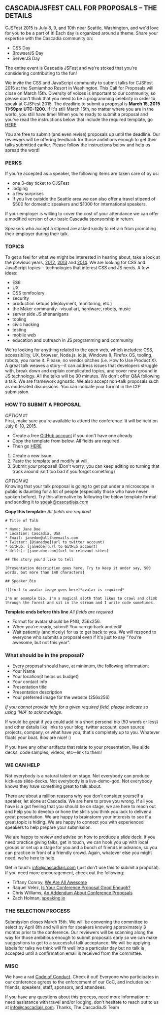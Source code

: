 ## CASCADIAJSFEST CALL FOR PROPOSALS – THE DETAILS

CJSFest 2015 is July 8, 9, and 10th near Seattle, Washington, and we'd love for you to be a part of it!
Each day is organized around a theme. Share your expertise with the Cascadia community on:  
* CSS Day
* BrowserJS Day
* ServerJS Day

The entire event is Cascadia JSFest and we're stoked that you're considering contributing to the fun! 

We invite the CSS and JavaScript community to submit talks for CJSFest 2015 at the Semiamhoo Resort in Washington. This Call for Proposals will close on March 15th. Diversity of voices is important to our community, so please don't think that you need to be a programming celebrity in order to speak at CJSFest 2015. The deadline to submit a proposal is **March 15, 2015 11:59pm UTC-1200**. If it's still March 15th, no matter where you are in the world, you still have time! When you’re ready to submit a proposal and you've read the instructions below that include the required template, go [HERE](https://github.com/cascadiajs/2015.cascadiajs.com/issues).

You are free to submit (and even revise) proposals up until the deadline. Our reviewers will be offering feedback for those ambitious enough to get their talks submitted earlier. Please follow the instructions below and help us spread the word!

### PERKS
If you're accepted as a speaker, the following items are taken care of by us:
* one 3-day ticket to CJSFest
* lodging
* a few surprises
* If you live outside the Seattle area we can also offer a travel stipend of $500 for domestic speakers and $1000 for international speakers.

If your employer is willing to cover the cost of your attendance we can offer a modified version of our basic Cascadia sponsorship in return.

Speakers who accept a stipend are asked kindly to refrain from promoting their employer during their talk.

### TOPICS
To get a feel for what we might be interested in hearing about, take a look at
the previous years, [2012](http://2012.cascadiajs.com/#speakers), [2013](http://2013.cascadiajs.com/#speakers) and [2014](http://2014.cascadiajs.com/#id_speakers). We are looking for CSS and JavaScript topics--
technologies that interest CSS and JS nerds. A few ideas:
- ES6
- UX
- CSS tomfoolery
- security
- production setups (deployment, monitoring, etc.)
- the Maker community--visual art, hardware, robots, music
- server side JS shenanigans
- tooling
- civic hacking
- testing
- mobile web
- education and outreach in JS programming and community

We're looking for anything related to the open web, which includes: CSS, accessibility, UX, browser,
Node.js, io.js, Windows 8, Firefox OS, tooling, robots, you name it. Please, no vendor
pitches (i.e. How to Use Product X). A great talk weaves a story--it can address issues that
developers struggle with, break down and explain complicated topics, and cover
new ground in JS technology.  All the talks will be 30 minutes. We don't offer
Q&A following a talk. We are framework agnostic. We also accept non-talk proposals such as moderated
discussions. You can indicate your format in the CfP submission.

### HOW TO SUBMIT A PROPOSAL
*OPTION #1*  
First, make sure you're available to attend the conference. It will be held on July 8-10, 2015.
* Create a free [GitHub account](https://github.com/join) if you don't have one already
* Copy the template from below. All fields are required.
* Then go [HERE](https://github.com/cascadiajs/2015.cascadiajs.com/issues) 
1. Create a new issue. 
2. Paste the template and modify at will. 
3. Submit your proposal! (Don't worry, you can keep editing so turning that truck around isn't too bad if you forgot something)

*OPTION #2*  
Knowing that your talk proposal is going to get put under a microscope in public is daunting for a lot of people (especially those who have never spoken before). Try this alternative by following the below template format and sending it to [speak@cascadiajs.com](mailto:speak@cascadiajs.com)

**Copy this template:** *All fields are required*
```
# Title of Talk

* Name: Jane Doe
* Location: Cascadia, USA
* Email: janedoe@alltheemails.com
* Twitter: [@janedoe](url to twitter account)
* GitHub: [janedoe](url to GitHub account)
* Url(s): [jane.doe.com](url to relevant sites)

## The story you'd like to tell

[Presentation description goes here. Try to keep it under say, 500 words, but more than 140 characters]

## Speaker Bio

![](url to avatar image goes here)*avatar is required*

I'm an example bio. I'm a magical sloth that likes to crawl and climb through the forest and sit in the stream and I write code sometimes.
```
**Template ends before this line** *All fields are required*

* Format for avatar should be PNG, 256x256.
* When you're ready, submit! You can go back and edit!
* Wait patiently (and nicely) for us to get back to you. We will respond to everyone who submits a proposal even if it's just to say "You're awesome, but not this year".

### What should be in the proposal?
- Every proposal should have, at minimum, the following information:
- Your Name
- Your location(it helps us budget)
- Your contact info
- Presentation title
- Presentation description
- Your preferred image for the website (256x256)

*If you cannot provide info for a given required field, please indicate so using 'N/A' to acknowledge.*

If would be great if you could add in a short personal bio (50 words or less)
and other details like links to your blog, twitter account, open source
projects, company, or what have you, that's completely up to you. Whatever
floats your boat. Bios are nice! :) 

If you have any other artifacts that relate to your presentation, like slide decks,
code samples, videos, etc--link to them!

### WE CAN HELP
Not everybody is a natural talent on stage. Not everybody can produce kick-ass
slide-decks. Not everybody is a live-demo-god. Not everybody knows they have
something great to talk about.

There are about a million reasons why you don’t consider yourself a speaker,
let alone at Cascadia. We are here to prove you wrong. If all you have is a
gut feeling that you should be on stage, we are here to reach out and help you
to develop or hone the skills you think you lack to deliver a great
presentation.  We are happy to brainstorm your interests to see if a great
topic is hiding.  We are happy to connect you with experienced speakers to help
prepare your submission.

We are happy to review and advise on how to produce a slide deck.  If you need
practice giving talks, get in touch, we can hook you up with local groups or
set up a stage for you and a bunch of friends in advance, so you can practice
in front of a friendly crowd.  Again, whatever else you might need, we’re here
to help.

Get in touch: [info@cascadiajs.com](mailto:info@cascadiajs.com) (just don’t use this to submit a proposal).
If you need more encouragement, check out the following:

- Tiffany Conroy, [We Are All Awesome](http://weareallaweso.me/)
- Raquel Velez,  [Is Your Conference Proposal Good Enough?](http://rckbt.me/2014/01/conference-proposals/)
- Chris Williams, [An Addendum About Conference Proposals](http://blog.voodootikigod.com/an-addendum-about-conference-proposals/)
- Zach Holman, [speaking.io](http://speaking.io/plan/writing-a-cfp/)

### THE SELECTION PROCESS
Submission closes March 15th. We will be convening the committee to select by April 8th and will aim for speakers knowing approximately 3 months prior to the conference. Our reviewers will be scanning along the way for those ambitious enough to submit proposals early so we can make suggestions to get to a successful talk acceptance. We will be applying labels for talks we think will fit well into a particular day but no talk is accepted until a confirmation email is received from the committee.

### MISC
We have a rad [Code of Conduct](https://github.com/cascadiajs/2015.cascadiajs.com/blob/master/COC.md). Check it out! Everyone who participates in our conference agrees to the enforcement of our CoC, and includes our friends, speakers, staff, sponsors, and attendees.

If you have any questions about this process, need more information or need
assistance with travel and/or lodging, don't hesitate to reach out to us at
[info@cascadiajs.com](info@cascadiajs.com).
Thanks, The CascadiaJS Team
